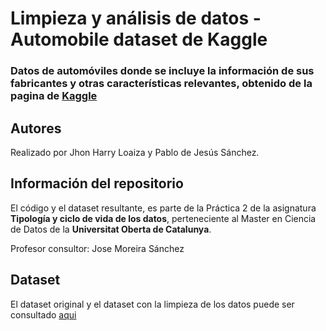 # Limpieza y análisis de datos - Automobile dataset de Kaggle

### Datos de automóviles donde se incluye la información de sus fabricantes y otras características relevantes, obtenido de la pagina de [Kaggle](https://www.kaggle.com/toramky/automobile-dataset)

## Autores
Realizado por Jhon Harry Loaiza y Pablo de Jesús Sánchez.

## Información del repositorio
El código y el dataset resultante, es parte de la Práctica 2 de la asignatura **Tipología y ciclo de vida de los datos**, perteneciente al Master en Ciencia de Datos de la **Universitat Oberta de Catalunya**.

Profesor consultor: Jose Moreira Sánchez

## Dataset
El dataset original y el dataset con la limpieza de los datos puede ser consultado [aqui](https://github.com/JhonHarry/automobile_data_kaggle_limpieza/tree/main/Data)

